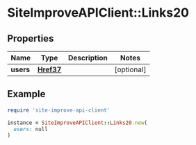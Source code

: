 # SiteImproveAPIClient::Links20

## Properties

| Name | Type | Description | Notes |
| ---- | ---- | ----------- | ----- |
| **users** | [**Href37**](Href37.md) |  | [optional] |

## Example

```ruby
require 'site-improve-api-client'

instance = SiteImproveAPIClient::Links20.new(
  users: null
)
```

